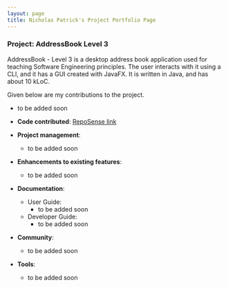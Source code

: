 ```yaml
---
layout: page
title: Nicholas Patrick's Project Portfolio Page
---
```


### Project: AddressBook Level 3

AddressBook - Level 3 is a desktop address book application used for teaching Software Engineering principles. The user interacts with it using a CLI, and it has a GUI created with JavaFX. It is written in Java, and has about 10 kLoC.

Given below are my contributions to the project.

* to be added soon

* **Code contributed**: [RepoSense link]()

* **Project management**:
  * to be added soon

* **Enhancements to existing features**:
  * to be added soon

* **Documentation**:
  * User Guide:
    * to be added soon
  * Developer Guide:
    * to be added soon

* **Community**:
  * to be added soon

* **Tools**:
  * to be added soon

<!-- * _{you can add/remove categories in the list above}_ -->